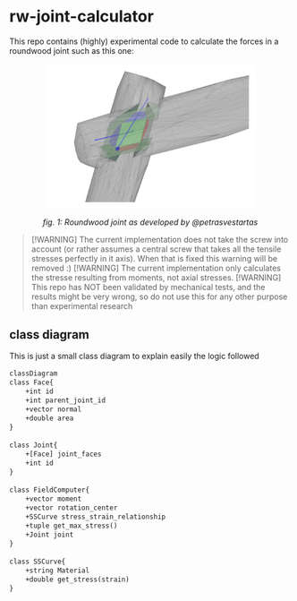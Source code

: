# rw-joint-calculator
This repo contains (highly) experimental code to calculate the forces in a roundwood joint such as this one:
<center>
<img src="./assets/2025_05_29_joinery_detail_01_cropped.png" width="75%">

*fig. 1: Roundwood joint as developed by @petrasvestartas*
</center>

> [!WARNING] The current implementation does not take the screw into account (or rather assumes a central screw that takes all the tensile stresses perfectly in it axis). When that is fixed this warning will be removed :)
> [!WARNING] The current implementation only calculates the stresse resulting from moments, not axial stresses.
> [!WARNING] This repo has NOT been validated by mechanical tests, and the results might be very wrong, so do not use this for any other purpose than experimental research

## class diagram
This is just a small class diagram to explain easily the logic followed

```mermaid
classDiagram
class Face{
    +int id
    +int parent_joint_id
    +vector normal
    +double area
}

class Joint{
    +[Face] joint_faces
    +int id
}

class FieldComputer{
    +vector moment
    +vector rotation_center
    +SSCurve stress_strain_relationship
    +tuple get_max_stress()
    +Joint joint
}

class SSCurve{
    +string Material
    +double get_stress(strain)
}

```